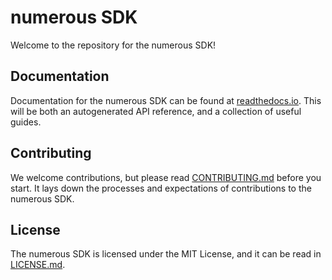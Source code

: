 # numerous SDK

Welcome to the repository for the numerous SDK!

## Documentation

Documentation for the numerous SDK can be found at
[readthedocs.io](numeroussdk.readthedocs.io). This will be both an autogenerated
API reference, and a collection of useful guides.

## Contributing

We welcome contributions, but please read [CONTRIBUTING.md](CONTRIBUTING.md)
before you start. It lays down the processes and expectations of contributions
to the numerous SDK.

## License

The numerous SDK is licensed under the MIT License, and it can be read in
[LICENSE.md](LICENSE.txt).
